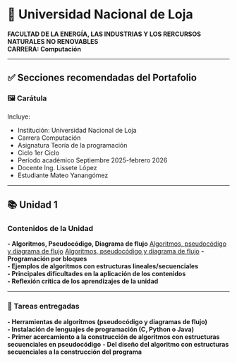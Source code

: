 # 📘 Universidad Nacional de Loja  
**FACULTAD DE LA ENERGÍA, LAS INDUSTRIAS Y LOS RERCURSOS NATURALES NO RENOVABLES**  
**CARRERA: Computación**

---

## ✅ Secciones recomendadas del Portafolio

### 🖼️ Carátula
Incluye:
- Institución: Universidad Nacional de Loja
- Carrera  Computación
- Asignatura  Teoría de la programación 
- Ciclo  1er Ciclo
- Período académico  Septiembre 2025-febrero 2026
- Docente  Ing. Lissete López
- Estudiante  Mateo Yanangómez

---

## 📚 Unidad 1

### Contenidos de la Unidad

**- Algoritmos, Pseudocódigo, Diagrama de flujo** 
[Algoritmos, pseudocódigo y diagrama de flujo](portafolio/Algoritmos-Pseudocodigo-Diagrama-de-flujo.md)
[Algoritmos, pseudocódigo y diagrama de flujo](#algoritmos-pseudocódigo-y-diagrama-de-flujo)
**- Programación por bloques**  
**- Ejemplos de algoritmos con estructuras lineales/secuenciales**  
**- Principales dificultades en la aplicación de los contenidos**  
**- Reflexión crítica de los aprendizajes de la unidad**

---

### 📝 Tareas entregadas
**- Herramientas de algoritmos (pseudocódigo y diagramas de flujo)**  
**- Instalación de lenguajes de programación (C, Python o Java)**  
**- Primer acercamiento a la construcción de algoritmos con estructuras secuenciales en pseudocódigo** 
**- Del diseño del algoritmo con estructuras secuenciales a la construcción del programa**  
